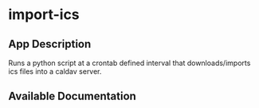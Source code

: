 # import-ics

## App Description

Runs a python script at a crontab defined interval that downloads/imports ics files into a caldav server.

## Available Documentation

